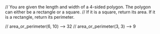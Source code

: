// You are given the length and width of a 4-sided polygon. The polygon can either be a rectangle or a square.
// If it is a square, return its area. If it is a rectangle, return its perimeter.

// area_or_perimeter(6, 10) --> 32
// area_or_perimeter(3, 3) --> 9